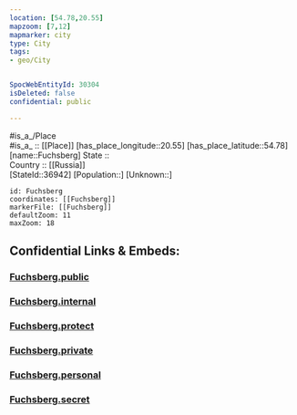 ```yaml
---
location: [54.78,20.55] 
mapzoom: [7,12] 
mapmarker: city 
type: City
tags:
- geo/City


SpocWebEntityId: 30304
isDeleted: false
confidential: public

---
```

#is_a_/Place  
#is_a_ :: [[Place]] 
[has_place_longitude::20.55] 
[has_place_latitude::54.78] 
[name::Fuchsberg] 
State ::  
Country :: [[Russia]]  
[StateId::36942] 
[Population::] 
[Unknown::] 


```leaflet
id: Fuchsberg
coordinates: [[Fuchsberg]] 
markerFile: [[Fuchsberg]] 
defaultZoom: 11 
maxZoom: 18
```


## Confidential Links & Embeds: 

### [Fuchsberg.public](/_public/\Earth\Continent\Europe\Europe~East\Russia\Russia~NorthWest\Kaliningrad~Oblast\CityFuchsberg.public.md) 

### [Fuchsberg.internal](/_internal/\Earth\Continent\Europe\Europe~East\Russia\Russia~NorthWest\Kaliningrad~Oblast\CityFuchsberg.internal.md) 

### [Fuchsberg.protect](/_protect/\Earth\Continent\Europe\Europe~East\Russia\Russia~NorthWest\Kaliningrad~Oblast\CityFuchsberg.protect.md) 

### [Fuchsberg.private](/_private/\Earth\Continent\Europe\Europe~East\Russia\Russia~NorthWest\Kaliningrad~Oblast\CityFuchsberg.private.md) 

### [Fuchsberg.personal](/_personal/\Earth\Continent\Europe\Europe~East\Russia\Russia~NorthWest\Kaliningrad~Oblast\CityFuchsberg.personal.md) 

### [Fuchsberg.secret](/_secret/\Earth\Continent\Europe\Europe~East\Russia\Russia~NorthWest\Kaliningrad~Oblast\CityFuchsberg.secret.md)

